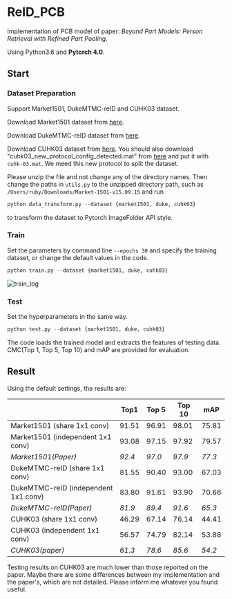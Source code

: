 # ReID_PCB

Implementation of PCB model of paper: *Beyond Part Models: Person Retrieval with Refined Part Pooling.*

Using Python3.6 and **Pytorch 4.0**.

## Start

### Dataset Preparation

Support Market1501, DukeMTMC-reID and CUHK03 dataset. 

Download Market1501 dataset from [here](http://www.liangzheng.org/Project/project_reid.html).

Download DukeMTMC-reID dataset from [here](https://github.com/layumi/DukeMTMC-reID_evaluation).

Download CUHK03 dataset from [here](http://www.ee.cuhk.edu.hk/~xgwang/CUHK_identification.html). You should also download "cuhk03_new_protocol_config_detected.mat" from [here](https://github.com/zhunzhong07/person-re-ranking/tree/master/evaluation/data/CUHK03) and put it with `cuhk-03.mat`. We meed this new protocol to split the dataset.

Please unzip the file and not change any of the directory names. Then change the paths in `utils.py` to the unzipped directory path, such as `/Users/ruby/Downloads/Market-1501-v15.09.15` and run

```python
python data_transform.py --dataset {market1501, duke, cuhk03}
```

to transform the dataset to Pytorch ImageFolder API style. 

### Train

Set the parameters by command line `--epochs 30` and specify the training dataset, or change the default values in the code.

```python
python train.py --dataset {market1501, duke, cuhk03}
```

![train_log](https://ws3.sinaimg.cn/large/006tKfTcgy1fquuibr5z4j30hs0dcwfc.jpg)

### Test

Set the hyperparameters in the same way.

```python
python test.py --dataset {market1501, duke, cuhk03}
```

The code loads the trained model and extracts the features of testing data. CMC(Top 1, Top 5, Top 10) and mAP are provided for evaluation.

## Result

Using the default settings, the results are:

|                                      | Top1   | Top 5  | Top 10 | mAP    |
| ------------------------------------ | ------ | ------ | ------ | ------ |
| Market1501 (share 1x1 conv)          | 91.51  | 96.91  | 98.01  | 75.81  |
| Market1501 (independent 1x1 conv)    | 93.08  | 97.15  | 97.92  | 79.57  |
| *Market1501(Paper)*                  | *92.4* | *97.0* | *97.9* | *77.3* |
| DukeMTMC-reID (share 1x1 conv)       | 81.55  | 90.40  | 93.00  | 67.03  |
| DukeMTMC-reID (independent 1x1 conv) | 83.80  | 91.61  | 93.90  | 70.66  |
| *DukeMTMC-reID(Paper)*               | *81.9* | *89.4* | *91.6* | *65.3* |
| CUHK03 (share 1x1 conv)              | 46.29  | 67.14  | 76.14  | 44.41  |
| CUHK03 (independent 1x1 conv)        | 56.57  | 74.79  | 82.14  | 53.88  |
| *CUHK03(paper)*                      | *61.3* | *78.6* | *85.6* | *54.2* |

Testing results on CUHK03 are much lower than those reported on the paper. Maybe there are some differences between my implementation and the paper's, which are not detailed. Please inform me whatever you found useful.

